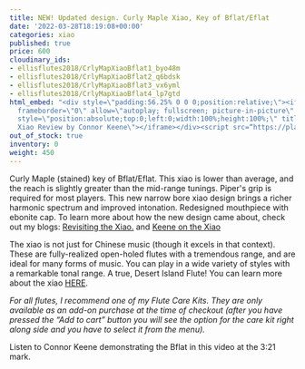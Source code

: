 ```yaml
---
title: NEW! Updated design. Curly Maple Xiao, Key of Bflat/Eflat
date: '2022-03-28T18:19:08+00:00'
categories: xiao
published: true
price: 600
cloudinary_ids:
- ellisflutes2018/CrlyMapXiaoBflat1_byo48m
- ellisflutes2018/CrlyMapXiaoBflat2_q6bdsk
- ellisflutes2018/CrlyMapXiaoBflat3_vx6yml
- ellisflutes2018/CrlyMapXiaoBflat4_lp7gtd
html_embed: "<div style=\"padding:56.25% 0 0 0;position:relative;\"><iframe src=\"https://player.vimeo.com/video/674841764?h=2e5faad0ea&amp;badge=0&amp;autopause=0&amp;player_id=0&amp;app_id=58479\"
  frameborder=\"0\" allow=\"autoplay; fullscreen; picture-in-picture\" allowfullscreen
  style=\"position:absolute;top:0;left:0;width:100%;height:100%;\" title=\"The Ultimate
  Xiao Review by Connor Keene\"></iframe></div><script src=“https://player.vimeo.com/api/player.js”></script>\r\n"
out_of_stock: true
inventory: 0
weight: 450
---
```


 Curly Maple (stained) key of Bflat/Eflat.  This xiao is lower than average, and the reach is slightly greater than the mid-range tunings.  Piper's grip is required for most players. This new narrow bore xiao design brings a richer harmonic spectrum and improved intonation.  Redesigned mouthpiece with ebonite cap.  To learn more about how the new design came about, check out my blogs: [Revisiting the Xiao.](https://www.ellisflutes.com/blog/revisiting-the-xiao) and [Keene on the Xiao](https://www.ellisflutes.com/blog/keene-on-the-xiao)

The xiao is not just for Chinese music (though it excels in that context).  These are fully-realized open-holed flutes with a tremendous range, and are ideal for many forms of music.  You can play in a wide variety of styles with a remarkable tonal range.  A true, Desert Island Flute!  You can learn more about the xiao [HERE](https://www.ellisflutes.com/world-flutes/xiao).

*For all flutes, I recommend one of my Flute Care Kits. They are only available as an add-on purchase at the time of checkout (after you have pressed the “Add to cart” button you will see the option for the care kit right along side and you have to select it from the menu).*

Listen to Connor Keene demonstrating the Bflat in this video at the 3:21 mark.
